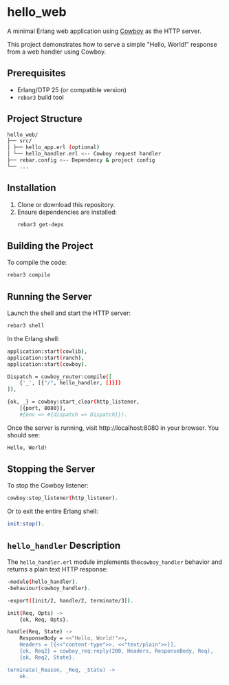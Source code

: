 # hello_web

A minimal Erlang web application using [Cowboy](https://ninenines.eu/docs/en/cowboy/) as the HTTP server.

This project demonstrates how to serve a simple "Hello, World!" response from a web handler using Cowboy.

## Prerequisites

- Erlang/OTP 25 (or compatible version)
- `rebar3` build tool

## Project Structure
```bash
hello_web/
├── src/
│ ├── hello_app.erl (optional)
│ └── hello_handler.erl <-- Cowboy request handler
├── rebar.config <-- Dependency & project config
└── ...
```
## Installation

1. Clone or download this repository.
2. Ensure dependencies are installed:
   ```bash
   rebar3 get-deps

## Building the Project
To compile the code:
```bash
rebar3 compile
```
## Running the Server
Launch the shell and start the HTTP server:
```bash
rebar3 shell
```
In the Erlang shell:
```bash
application:start(cowlib),
application:start(ranch),
application:start(cowboy).

Dispatch = cowboy_router:compile([
    {'_', [{"/", hello_handler, []}]}
]),

{ok, _} = cowboy:start_clear(http_listener,
    [{port, 8080}],
    #{env => #{dispatch => Dispatch}}).
```
Once the server is running, visit http://localhost:8080 in your browser. You should see:
```bash
Hello, World!
```
## Stopping the Server
To stop the Cowboy listener:
```bash
cowboy:stop_listener(http_listener).
```
Or to exit the entire Erlang shell:
```bash
init:stop().
```
## `hello_handler` Description
The `hello_handler.erl` module implements the`cowboy_handler` behavior and returns a plain text HTTP response:
```bash
-module(hello_handler).
-behaviour(cowboy_handler).

-export([init/2, handle/2, terminate/3]).

init(Req, Opts) ->
    {ok, Req, Opts}.

handle(Req, State) ->
    ResponseBody = <<"Hello, World!">>,
    Headers = [{<<"content-type">>, <<"text/plain">>}],
    {ok, Req2} = cowboy_req:reply(200, Headers, ResponseBody, Req),
    {ok, Req2, State}.

terminate(_Reason, _Req, _State) ->
    ok.
```
